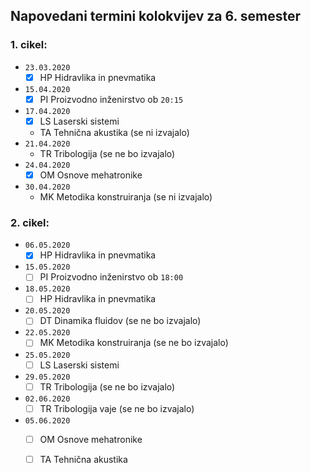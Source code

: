 ## Napovedani termini kolokvijev za 6. semester

### 1. cikel:

- `23.03.2020`
	- [x] HP Hidravlika in pnevmatika
- `15.04.2020`
	- [x] PI Proizvodno inženirstvo ob `20:15`
- `17.04.2020`
	- [x] LS Laserski sistemi
	- TA Tehnična akustika (se ni izvajalo)
- `21.04.2020`
	- TR Tribologija (se ne bo izvajalo)
- `24.04.2020`
	- [x] OM Osnove mehatronike
- `30.04.2020`
	- MK Metodika konstruiranja (se ni izvajalo)

### 2. cikel:

- `06.05.2020`
	- [x] HP Hidravlika in pnevmatika
- `15.05.2020`
	- [ ] PI Proizvodno inženirstvo ob `18:00`
- `18.05.2020`
	- [ ] HP Hidravlika in pnevmatika
- `20.05.2020`
	- [ ] DT Dinamika fluidov (se ne bo izvajalo)
- `22.05.2020`
	- [ ] MK Metodika konstruiranja (se ne bo izvajalo)
- `25.05.2020`
	- [ ] LS Laserski sistemi
- `29.05.2020`
	- [ ] TR Tribologija (se ne bo izvajalo)
- `02.06.2020`
	- [ ] TR Tribologija vaje (se ne bo izvajalo)
- `05.06.2020`
	- [ ] OM Osnove mehatronike
	- [ ] TA Tehnična akustika


